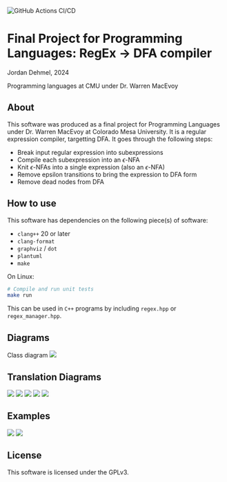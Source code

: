 
![GitHub Actions CI/CD](https://github.com/jorbDehmel/languages-final-project/actions/workflows/ci-test.yml/badge.svg)

# Final Project for Programming Languages: RegEx -> DFA compiler

Jordan Dehmel, 2024

Programming languages at CMU under Dr. Warren MacEvoy

## About

This software was produced as a final project for Programming
Languages under Dr. Warren MacEvoy at Colorado Mesa University.
It is a regular expression compiler, targetting DFA. It goes
through the following steps:

- Break input regular expression into subexpressions
- Compile each subexpression into an $\epsilon$-NFA
- Knit $\epsilon$-NFAs into a single expression (also an
    $\epsilon$-NFA)
- Remove epsilon transitions to bring the expression to DFA form
- Remove dead nodes from DFA

## How to use

This software has dependencies on the following piece(s) of
software:
- `clang++` 20 or later
- `clang-format`
- `graphviz` / `dot`
- `plantuml`
- `make`

On Linux:
```sh
# Compile and run unit tests
make run
```

This can be used in `C++` programs by including `regex.hpp` or
`regex_manager.hpp`.

## Diagrams

Class diagram
![](diagrams/classes.png)

## Translation Diagrams

![](diagrams/base.png)
![](diagrams/question.png)
![](diagrams/plus.png)
![](diagrams/star.png)
![](diagrams/suit.png)

## Examples

![](diagrams/email.png)
![](regex_dots/12.png)

## License

This software is licensed under the GPLv3.
